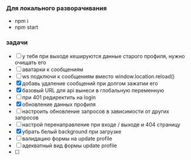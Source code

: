 ### Для локального разворачивания
 - npm i
 - npm start

### задачи

- [ ] у тебя при выходе кешируются данные старого профиля, нужно очищать его
- [ ] аватарки к сообщениям
- [ ] ws подключи к сообщениям вместо window.location.reload()
- [x] добавь удаление сообщений при долгом зажатии его
- [x] базовый URL для api вынеси в глобальную переменную
- [ ] при 401 редиректить на login
- [x] обновление данных профиля
- [ ] настроить обновление запросов в зависимости от других запросов
- [ ] настрой перенаправление при входе / выходе и 404 страницу
- [x] убрать белый background при загрузке
- [ ] валидацию формы на update profile 
- [ ] адекватный вид формы update profile 
- [ ]
